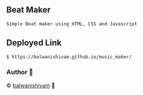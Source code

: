 
## Beat Maker

```sh
Simple Beat maker using HTML, CSS and Javascript
```
## Deployed Link

```sh
$ https://balwanishivam.github.io/music_maker/
```


### Author :pencil:
©️ [balwanishivam](https://github.com/balwanishivam) :tada:
